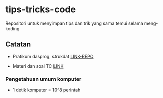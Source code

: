 # tips-tricks-code

Repositori untuk menyimpan tips dan trik yang sama temui selama meng-koding

## Catatan

- Pratikum dasprog, strukdat
  [LINK-REPO](https://github.com/MuhammadArifFaizin/BelajarProgramming/)

- Materi dan soal TC
  [LINK](ciut.in/bankbukusoaltc)

### Pengetahuan umum komputer

- 1 detik komputer =  10^8 perintah